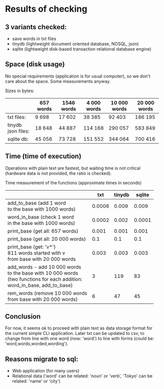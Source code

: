 # Results of checking
## 3 variants checked:
- save words in txt files
- tinydb (lightweight document oriented database, NOSQL, json)
- sqlite (lightweight disk-based transaction relational database engine)


## Space (disk usage)
No special requirements (application is for usual computer), so we don't care about the space.
Some measurements anyway.

Sizes in bytes:

|                    |657 words| 1546 words | 4 000 words | 10 000 words | 20 000 words |
|--------------------|-----|------|-------|--------------|--------------|
| txt files:         |9 698|17 602| 38 385| 92 403       | 186 195      |
| tinydb json files: |18 648|44 887| 114 168| 290 057      | 583 849      |
| sqlite db:         |45 056|73 728| 151 552| 344 064      | 700 416      |



## Time (time of execution)
Operations with plain text are fastest, but waiting time is not critical<br/>(hardware data is not provided, the ratio is checked).

Time measurement of the functions
(approximate times in seconds)

|                                                                                                                                     | txt    | tinydb | sqlite |
|-------------------------------------------------------------------------------------------------------------------------------------|--------|----|--------|
| add_to_base (add 1 word<br/>to the base with 1000 words)                                                                            | 0.0006 | 0.009 | 0.009  |
| word_in_base (check 1 word<br/>in the base with 1000 words)                                                                         | 0.0002 | 0.002 | 0.0001 |
| print_base (get all: 657 words)                                                                                                     | 0.001  | 0.001 | 0.001  |
| print_base (get all: 20 000 words)                                                                                                  | 0.1    | 0.1 | 0.1    |
| print_base (get: 'v*')<br/>811 words started with v<br/>from base with 20 000 words                                                 | 0.003  | 0.003 | 0.003  |
| add_words - add 10 000 words<br/>to the base with 10 000 words<br/>(two functions for each addition:<br/>word_in_base, add_to_base) | 3      | 119 | 83     |
| rem_words (remove 10 000 words<br/>from base with 20 000 words)                                                                     | 6      | 47 | 45     |


## Conclusion
For now, it seems ok to proceed with plain text as data storage format for the current simple CLI application. Later txt can be updated to csv, to change from line with one word (now: 'word') to line with forms (could be: 'word,words,worded,wording').


## Reasons migrate to sql:
- Web application (for many users)
- Relational data ('word' can be related: 'noun' or 'verb', 'Tokyo' can be related: 'name' or 'city')



